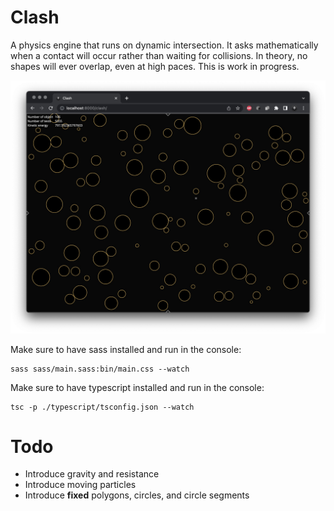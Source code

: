 # Clash
A physics engine that runs on dynamic intersection. 
It asks mathematically when a contact will occur rather than waiting for collisions. In theory, no shapes will ever overlap, even at high paces. This is work in progress.

![alt screenshot](screenshot.png)

Make sure to have sass installed and run in the console:

    sass sass/main.sass:bin/main.css --watch

Make sure to have typescript installed and run in the console:

    tsc -p ./typescript/tsconfig.json --watch

# Todo
* Introduce gravity and resistance
* Introduce moving particles
* Introduce **fixed** polygons, circles, and circle segments